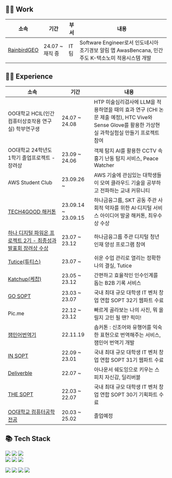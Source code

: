 ## 👩‍💻 Work 
|소속|기간|부서|내용|
|---|---|---|---|
|<a href="https://rainbirdgeo.com/">RainbirdGEO</a>|24.07 ~ 재직 중|  IT팀  |Software Engineer로서 인도네시아 조기경보 알림 앱 AwasBencana, 민간 주도 K-택소노미 적용시스템 개발|

 ## 👩‍💻 Experience 

|소속|기간|내용|
|---|---|---|
|OO대학교 HCIL(인간컴퓨터상호작용 연구실) 학부연구생| 24.07 ~ 24.08 | HTP 미술심리검사에 LLM을 적용하였을 때의 효과 연구 (CHI 논문 제출 예정), HTC Vive와 Sense Glove를 활용한 가상현실 과학실험실 만들기 프로젝트 참여 |
|OO대학교 24학년도 1학기 졸업프로젝트 - 장려상| 23.09 ~ 24.06 | 객체 탐지 AI를 활용한 CCTV 속 흉기 난동 탐지 서비스, Peace Watcher |
|AWS Student Club| 23.09.26 ~ | AWS 기술에 관심있는 대학생들이 모여 클라우드 기술을 공부하고 전파하는 교내 커뮤니티 |
|<a href="https://news.sktelecom.com/198117">TECH4GOOD 해커톤</a>|23.09.14 ~ 23.09.15| 하나금융그룹, SKT 공동 주관 사회적 약자를 위한 AI·디지털 서비스 아이디어 발굴 해커톤, 최우수상 수상 |
|<a href="https://www.hanapoweron.com/digitalpoweron/">하나 디지털 파워온 프로젝트 2기 - 최종성과발표회 장려상 수상 </a>| 23.07 ~ 23.12 | 하나금융그룹 주관 디지털 청년 인재 양성 프로그램 참여 |
|<a href="https://www.tutice.com">Tutice(튜티스)</a>| 23.07 ~ |쉬운 수업 관리로 열리는 정확한 나의 결실, Tutice|
|<a href="https://www.katchup.kr">Katchup(케찹)</a>| 23.05 ~ 23.12 |간편하고 효율적인 인수인계를 돕는 B2B 기록 서비스|
|<a href="https://www.sopt.org/">GO SOPT</a>| 23.03 ~ 23.07 | 국내 최대 규모 대학생 IT 벤처 창업 연합 SOPT 32기 웹파트 수료 |
|Pic.me| 22.12 ~ 23.12 | 빠르게 골라보는 나의 사진, 뭐 올릴지 고민 될 땐? 픽미!|
|<a href="https://sopt.org/project/28">잼민어번역기</a>| 22.11.19 | 솝커톤 : 신조어와 유행어를 익숙한 표현으로 번역해주는 서비스, 잼민어 번역기 개발|
|<a href="https://www.sopt.org/">IN SOPT</a>| 22.09 ~ 23.01 | 국내 최대 규모 대학생 IT 벤처 창업 연합 SOPT 31기 웹파트 수료|
|<a href="https://deliverble.kr/">Deliverble</a>| 22.07 ~ | 아나운서 쉐도잉으로 키우는 스피치 자신감, 딜리버블 |
|<a href="https://www.sopt.org/">THE SOPT</a>| 22.03 ~ 22.07 | 국내 최대 규모 대학생 IT 벤처 창업 연합 SOPT 30기 기획파트 수료 |
|<a href="https://cse.ewha.ac.kr/">OO대학교 컴퓨터공학전공</a>| 20.03 ~ 25.02 | 졸업예정 |

 ## 📚 Tech Stack

<img src="https://img.shields.io/badge/HTML5-e34f26?style=flat-square&logo=html5&logoColor=white"/></a>
<img src="https://img.shields.io/badge/CSS3-1572B6?style=flat-square&logo=css3&logoColor=white"/></a>
 <img src="https://img.shields.io/badge/styled/component-e084c6?style=flat-square&logo=styled-components&logoColor=white"/>
 <br>
<img src="https://img.shields.io/badge/React-61DAFB?style=flat-square&logo=React&logoColor=white"/></a>
<img src="https://img.shields.io/badge/JavaScript-f7df1e?style=flat-square&logo=javascript&logoColor=white"/></a>
<img src="https://img.shields.io/badge/TypeScript-3776AB?style=flat-square&logo=Typescript&logoColor=white"/></a>


<img src="https://img.shields.io/badge/Git-F05032?style=flat-square&logo=Git&logoColor=white"/></a>
<img src="https://img.shields.io/badge/Notion-black?style=flat-square&logo=Notion&logoColor=white"></a>
<img src="https://img.shields.io/badge/Slack-4A154B?style=flat-square&logo=Slack&logoColor=white"/>
<img src="https://img.shields.io/badge/Figma-F24E1E?style=flat-square&logo=Figma&logoColor=white"/>

